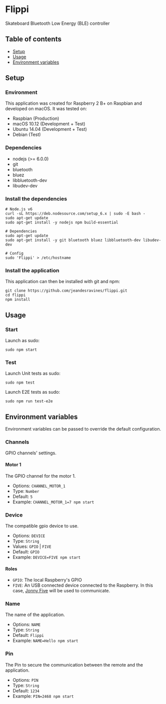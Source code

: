 # Flippi

Skateboard Bluetooth Low Energy (BLE) controller


## Table of contents

* [Setup](#setup)
* [Usage](#usage)
* [Environment variables](#environment-variables)


## Setup

### Environment

This application was created for Raspberry 2 B+ on Raspbian and developed on macOS.
It was tested on:
- Raspbian (Production)
- macOS 10.12 (Development + Test)
- Ubuntu 14.04 (Development + Test)
- Debian (Test)

### Dependencies

- nodejs (>= 6.0.0)
- git
- bluetooth
- bluez
- libbluetooth-dev
- libudev-dev

### Install the dependencies

```shell
# Node.js v6
curl -sL https://deb.nodesource.com/setup_6.x | sudo -E bash -
sudo apt-get update
sudo apt-get install -y nodejs npm build-essential

# Dependencies
sudo apt-get update
sudo apt-get install -y git bluetooth bluez libbluetooth-dev libudev-dev

# Config
sudo 'Flippi' > /etc/hostname
```

### Install the application

This application can then be installed with git and npm:
```shell
git clone https://github.com/jeandesravines/flippi.git
cd flippi
npm install
```


## Usage

### Start

Launch as sudo:

```shell
sudo npm start
```

### Test

Launch Unit tests as sudo:

```shell
sudo npm test
```

Launch E2E tests as sudo:

```shell
sudo npm run test-e2e
```
 

## Environment variables

Environment variables can be passed to override the default configuration.

### Channels

GPIO channels' settings.

#### Motor 1

The GPIO channel for the motor 1.

- Options: `CHANNEL_MOTOR_1`
- Type: `Number`
- Default: `5`
- Example: `CHANNEL_MOTOR_1=7 npm start`

### Device

The compatible gpio device to use.  

- Options: `DEVICE`
- Type: `String`
- Values: `GPIO` | `FIVE`
- Default: `GPIO`
- Example: `DEVICE=FIVE npm start`

#### Roles

- `GPIO`: The local Raspberry's GPIO  
- `FIVE`: An USB connected device connected to the Raspberry. In this case, [Jonny Five](http://johnny-five.io/) will be used to communicate.


### Name

The name of the application.

- Options: `NAME`
- Type: `String`
- Default: `Flippi`
- Example: `NAME=Hello npm start`

### Pin

The Pin to secure the communication between the remote and the application.

- Options: `PIN`
- Type: `String`
- Default: `1234`
- Example: `PIN=2468 npm start`
